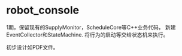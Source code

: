 # robot_console

1期，保留现有的SupplyMonitor，ScheduleCore等C++业务代码， 新建EventCollector和StateMachine. 将行为的启动等交给状态机来执行。

初步设计如PDF文件。
